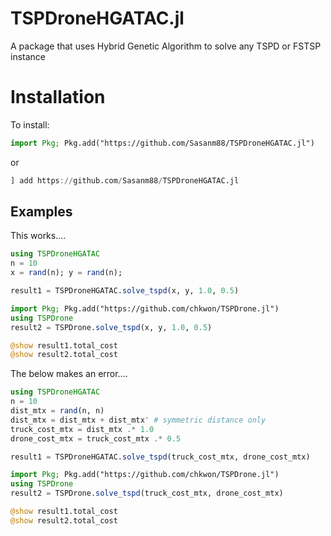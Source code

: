 # TSPDroneHGATAC.jl

A package that uses Hybrid Genetic Algorithm to solve any TSPD or FSTSP instance

# Installation

To install:
```julia
import Pkg; Pkg.add("https://github.com/Sasanm88/TSPDroneHGATAC.jl")
```
or
```julia
] add https://github.com/Sasanm88/TSPDroneHGATAC.jl
```

## Examples 

This works....
```julia
using TSPDroneHGATAC
n = 10 
x = rand(n); y = rand(n);

result1 = TSPDroneHGATAC.solve_tspd(x, y, 1.0, 0.5)

import Pkg; Pkg.add("https://github.com/chkwon/TSPDrone.jl")
using TSPDrone
result2 = TSPDrone.solve_tspd(x, y, 1.0, 0.5)

@show result1.total_cost
@show result2.total_cost
```


The below makes an error.... 
```julia
using TSPDroneHGATAC
n = 10 
dist_mtx = rand(n, n)
dist_mtx = dist_mtx + dist_mtx' # symmetric distance only
truck_cost_mtx = dist_mtx .* 1.0
drone_cost_mtx = truck_cost_mtx .* 0.5 

result1 = TSPDroneHGATAC.solve_tspd(truck_cost_mtx, drone_cost_mtx)

import Pkg; Pkg.add("https://github.com/chkwon/TSPDrone.jl")
using TSPDrone
result2 = TSPDrone.solve_tspd(truck_cost_mtx, drone_cost_mtx)

@show result1.total_cost
@show result2.total_cost
```